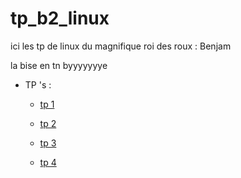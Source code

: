 # tp_b2_linux

ici les tp de linux du magnifique roi des roux : Benjam 

la bise en tn 
byyyyyyye

*   TP 's :

    *   [tp 1](./tp_1)
    
    *   [tp 2](./tp_2)

    *   [tp 3](./tp_3)

    *   [tp 4](./tp_4)

